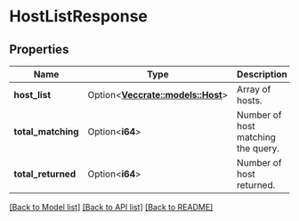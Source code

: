 # HostListResponse

## Properties

Name | Type | Description | Notes
------------ | ------------- | ------------- | -------------
**host_list** | Option<[**Vec<crate::models::Host>**](Host.md)> | Array of hosts. | [optional]
**total_matching** | Option<**i64**> | Number of host matching the query. | [optional]
**total_returned** | Option<**i64**> | Number of host returned. | [optional]

[[Back to Model list]](../README.md#documentation-for-models) [[Back to API list]](../README.md#documentation-for-api-endpoints) [[Back to README]](../README.md)


